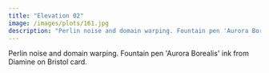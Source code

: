 ```yaml
---
title: "Elevation 02"
image: /images/plots/161.jpg
description: "Perlin noise and domain warping. Fountain pen 'Aurora Borealis' ink from Diamine on Bristol card."
---
```


Perlin noise and domain warping. Fountain pen 'Aurora Borealis' ink from Diamine on Bristol card.
